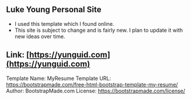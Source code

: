 ## Luke Young Personal Site 

- I used this template which I found online.
- This site is subject to change and is fairly new. I plan to update it with new ideas over time. 
 ## Link: [https://yunguid.com](https://yunguid.com)

Template Name: MyResume
Template URL: https://bootstrapmade.com/free-html-bootstrap-template-my-resume/
Author: BootstrapMade.com
License: https://bootstrapmade.com/license/
